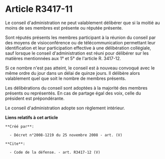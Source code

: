 # Article R3417-11

Le conseil d'administration ne peut valablement délibérer que si la moitié au moins de ses membres est présente ou réputée
présente. 

Sont réputés présents les membres participant à la réunion du conseil par des moyens de visioconférence ou de
télécommunication permettant leur identification et leur participation effective à une délibération collégiale, sauf lorsque
le conseil d'administration est réuni pour délibérer sur les matières mentionnées aux 1° et 5° de l'article R. 3417-12. 

Si ce nombre n'est pas atteint, le conseil est à nouveau convoqué avec le même ordre du jour dans un délai de quinze jours.
Il délibère alors valablement quel que soit le nombre de membres présents. 

Les délibérations du conseil sont adoptées à la majorité des membres présents ou représentés. En cas de partage égal des
voix, celle du président est prépondérante. 

Le conseil d'administration adopte son règlement intérieur.

**Liens relatifs à cet article**

	**Créé par**:

	  - Décret n°2008-1219 du 25 novembre 2008 - art. (V)

	**Cite**:

	  - Code de la défense. - art. R3417-12 (V)
